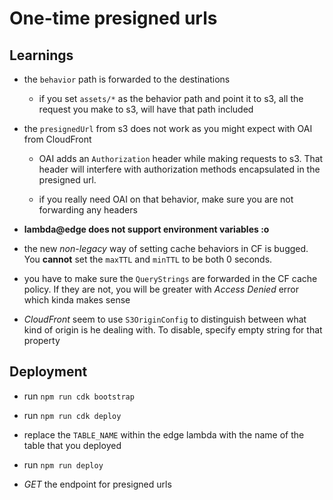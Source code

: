 # One-time presigned urls

## Learnings

- the `behavior` path is forwarded to the destinations

  - if you set `assets/*` as the behavior path and point it to s3, all the request you make to s3, will have that path included

- the `presignedUrl` from s3 does not work as you might expect with OAI from CloudFront

  - OAI adds an `Authorization` header while making requests to s3. That header will interfere with authorization methods
    encapsulated in the presigned url.

  - if you really need OAI on that behavior, make sure you are not forwarding any headers

- **lambda@edge does not support environment variables :o**

- the new _non-legacy_ way of setting cache behaviors in CF is bugged. You **cannot** set the `maxTTL` and `minTTL` to be both 0 seconds.

- you have to make sure the `QueryStrings` are forwarded in the CF cache policy. If they are not, you will be greater with _Access Denied_ error which kinda makes sense

- _CloudFront_ seem to use `S3OriginConfig` to distinguish between what kind of origin is he dealing with. To disable, specify empty string for that property

## Deployment

- run `npm run cdk bootstrap`

- run `npm run cdk deploy`

- replace the `TABLE_NAME` within the edge lambda with the name of the table that you deployed

- run `npm run deploy`

- _GET_ the endpoint for presigned urls
